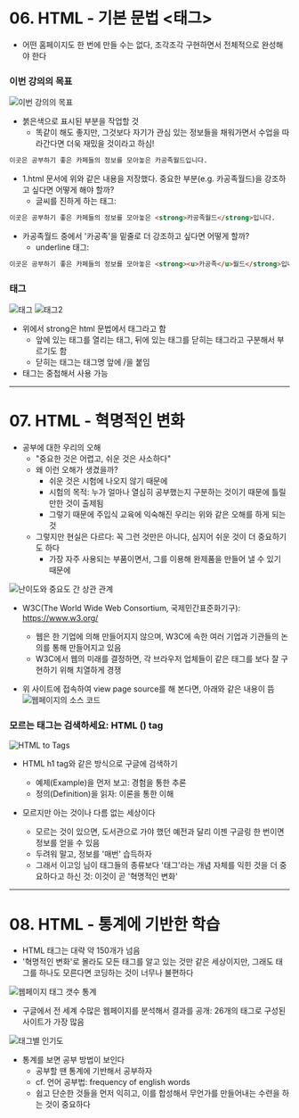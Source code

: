 # 06. HTML - 기본 문법 <태그>

- 어떤 홈페이지도 한 번에 만들 수는 없다, 조각조각 구현하면서 전체적으로 완성해야 한다

### 이번 강의의 목표
![이번 강의의 목표](https://s3-ap-northeast-2.amazonaws.com/opentutorials-user-file/module/3135/7594.jpeg)

- 붉은색으로 표시된 부분을 작업할 것
    - 똑같이 해도 좋지만, 그것보다 자기가 관심 있는 정보들을 채워가면서 수업을 따라간다면 더욱 재밌을 것이라고 하심!

```html
이곳은 공부하기 좋은 카페들의 정보를 모아놓은 카공족월드입니다.
```
- 1.html 문서에 위와 같은 내용을 저장했다. 중요한 부분(e.g. 카공족월드)을 강조하고 싶다면 어떻게 해야 할까?
    - 글씨를 진하게 하는 태그: <storng></strong>

```html
이곳은 공부하기 좋은 카페들의 정보를 모아놓은 <strong>카공족월드</strong>입니다.
```

- 카공족월드 중에서 '카공족'을 밑줄로 더 강조하고 싶다면 어떻게 할까?
    - underline 태그: <u></u>

```html
이곳은 공부하기 좋은 카페들의 정보를 모아놓은 <strong><u>카공족</u>월드</strong>입니다.
```

### 태그

![태그](https://s3-ap-northeast-2.amazonaws.com/opentutorials-user-file/module/3135/7596.jpeg)
![태그2](https://s3-ap-northeast-2.amazonaws.com/opentutorials-user-file/module/3135/7597.jpeg)

- 위에서 strong은 html 문법에서 태그라고 함
    - 앞에 있는 태그를 열리는 태그, 뒤에 있는 태그를 닫히는 태그라고 구분해서 부르기도 함
    - 닫히는 태그는 태그명 앞에 /을 붙임
- 태그는 중첩해서 사용 가능

---

# 07. HTML - 혁명적인 변화

- 공부에 대한 우리의 오해
    - "중요한 것은 어렵고, 쉬운 것은 사소하다"
    - 왜 이런 오해가 생겼을까?
        - 쉬운 것은 시험에 나오지 않기 때문에
        - 시험의 목적: 누가 얼마나 열심히 공부했는지 구분하는 것이기 때문에 틀릴 만한 것이 출제됨
        - 그렇기 때문에 주입식 교육에 익숙해진 우리는 위와 같은 오해를 하게 되는 것
    - 그렇지만 현실은 다르다: 꼭 그런 것만은 아니다, 심지어 쉬운 것이 더 중요하기도 하다
        - 가장 자주 사용되는 부품이면서, 그를 이용해 완제품을 만들어 낼 수 있기 때문에

![난이도와 중요도 간 상관 관계](https://s3-ap-northeast-2.amazonaws.com/opentutorials-user-file/module/3135/7602.jpeg)

- W3C(The World Wide Web Consortium, 국제민간표준화기구): https://www.w3.org/
    - 웹은 한 기업에 의해 만들어지지 않으며, W3C에 속한 여러 기업과 기관들의 논의를 통해 만들어지고 있음
    - W3C에서 웹의 미래를 결정하면, 각 브라우저 업체들이 같은 태그를 보다 잘 구현하기 위해 치열하게 경쟁

- 위 사이트에 접속하여 view page source를 해 본다면, 아래와 같은 내용이 뜸
![웹페이지의 소스 코드](https://s3-ap-northeast-2.amazonaws.com/opentutorials-user-file/module/3135/7610.png)

### 모르는 태그는 검색하세요: HTML () tag

![HTML <h1> to <h6> Tags](https://s3-ap-northeast-2.amazonaws.com/opentutorials-user-file/module/3135/7611.png)

- HTML h1 tag와 같은 방식으로 구글에 검색하기
    - 예제(Example)을 먼저 보고: 경험을 통한 추론
    - 정의(Definition)을 읽자: 이론을 통한 이해

- 모르지만 아는 것이나 다름 없는 세상이다
    - 모르는 것이 있으면, 도서관으로 가야 했던 예전과 달리 이젠 구글링 한 번이면 정보를 얻을 수 있음
    - 두려워 말고, 정보를 '매번' 습득하자
    - 그래서 이고잉 님이 태그들의 종류보다 '태그'라는 개념 자체를 익힌 것을 더 중요하다고 하신 것: 이것이 곧 '혁명적인 변화'

---

# 08. HTML - 통계에 기반한 학습

- HTML 태그는 대략 약 150개가 넘음
- '혁명적인 변화'로 몰라도 모든 태그를 알고 있는 것만 같은 세상이지만, 그래도 태그를 하나도 모른다면 코딩하는 것이 너무나 불편하다

![웹페이지 태그 갯수 통계](https://s3-ap-northeast-2.amazonaws.com/opentutorials-user-file/module/3135/7623.png)
- 구글에서 전 세계 수많은 웹페이지를 분석해서 결과를 공개: 26개의 태그로 구성된 사이트가 가장 많음

![태그별 인기도](https://s3-ap-northeast-2.amazonaws.com/opentutorials-user-file/module/3135/7624.png)

- 통계를 보면 공부 방법이 보인다
    - 공부할 땐 통계에 기반해서 공부하자
    - cf. 언어 공부법: frequency of english words
    - 쉽고 단순한 것들을 먼저 익히고, 이를 합성해서 무언가를 만들어내는 수련을 하는 것이 중요하다

